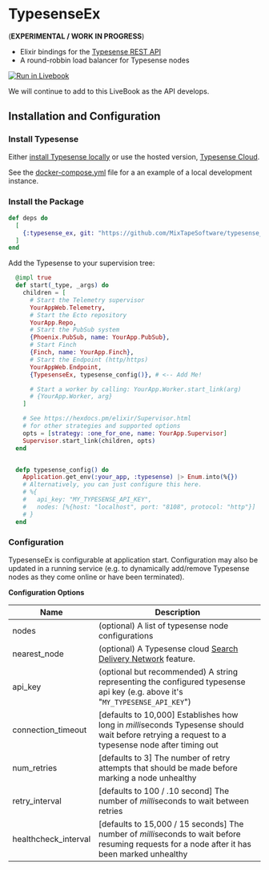 # TypesenseEx

(**EXPERIMENTAL / WORK IN PROGRESS**)

- Elixir bindings for the [Typesense REST API](https://typesense.org/docs/0.24.1/api/)
- A round-robbin load balancer for Typesense nodes

[![Run in Livebook](https://livebook.dev/badge/v1/blue.svg)](https://livebook.dev/run?url=https%3A%2F%2Fgithub.com%2FMixTapeSoftware%2Ftypesense_ex%2Fblob%2Fmain%2Flivebook.md)

We will continue to add to this LiveBook as the API develops.

## Installation and Configuration

### Install Typesense

Either [install Typesense locally](https://typesense.org/docs/guide/install-typesense.html) or
use the hosted version, [Typesense Cloud](https://cloud.typesense.org/).

See the [docker-compose.yml](docker-compose.yml) file for a an example of a local development instance.

### Install the Package

```elixir
def deps do
  [
    {:typesense_ex, git: "https://github.com/MixTapeSoftware/typesense_ex"}
  ]
end
```

Add the Typesense to your supervision tree:

```elixir
  @impl true
  def start(_type, _args) do
    children = [
      # Start the Telemetry supervisor
      YourAppWeb.Telemetry,
      # Start the Ecto repository
      YourApp.Repo,
      # Start the PubSub system
      {Phoenix.PubSub, name: YourApp.PubSub},
      # Start Finch
      {Finch, name: YourApp.Finch},
      # Start the Endpoint (http/https)
      YourAppWeb.Endpoint,
      {TypesenseEx, typesense_config()}, # <-- Add Me!

      # Start a worker by calling: YourApp.Worker.start_link(arg)
      # {YourApp.Worker, arg}
    ]

    # See https://hexdocs.pm/elixir/Supervisor.html
    # for other strategies and supported options
    opts = [strategy: :one_for_one, name: YourApp.Supervisor]
    Supervisor.start_link(children, opts)
  end


  defp typesense_config() do
    Application.get_env(:your_app, :typesense) |> Enum.into(%{})
    # Alternatively, you can just configure this here.
    # %{
    #   api_key: "MY_TYPESENSE_API_KEY",
    #   nodes: [%{host: "localhost", port: "8108", protocol: "http"}]
    # }
  end

```

### Configuration

TypesenseEx is configurable at application start. Configuration may also be updated in a running service (e.g. to dynamically add/remove Typesense nodes as they come online or have been terminated).

**Configuration Options**

| Name                 | Description                                                                                                                                                 |
| -------------------- | ----------------------------------------------------------------------------------------------------------------------------------------------------------- |
| nodes                | (optional) A list of typesense node configurations                                                                                                          |
| nearest_node         | (optional) A Typesense cloud [Search Delivery Network](https://typesense.org/docs/guide/typesense-cloud/search-delivery-network.html#how-it-helps) feature. |
| api_key              | (optional but recommended) A string representing the configured typesense api key (e.g. above it's "`MY_TYPESENSE_API_KEY`")                                |
| connection_timeout   | [defaults to 10,000] Establishes how long in *milli*seconds Typesense should wait before retrying a request to a typesense node after timing out            |
| num_retries          | [defaults to 3] The number of retry attempts that should be made before marking a node unhealthy                                                            |
| retry_interval       | [defaults to 100 / .10 second] The number of *milli*seconds to wait between retries                                                                         |
| healthcheck_interval | [defaults to 15,000 / 15 seconds] The number of *milli*seconds to wait before resuming requests for a node after it has been marked unhealthy               |
